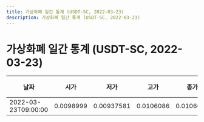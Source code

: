 ```yaml
---
title: 가상화폐 일간 통계 (USDT-SC, 2022-03-23)
description: 가상화폐 일간 통계 (USDT-SC, 2022-03-23)
---
```


가상화폐 일간 통계 (USDT-SC, 2022-03-23)
===

|날짜|시가|저가|고가|종가|비고|
|--|--|--|--|--|--|
|2022-03-23T09:00:00|0.0098999|0.00937581|0.0106086|0.0106086|    |

